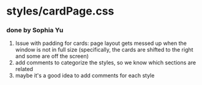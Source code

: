 # styles/cardPage.css

### done by Sophia Yu

1. Issue with padding for cards: page layout gets messed up when the window is not in full size (specifically, the cards are shifted to the right and some are off the screen)
2. add comments to categorize the styles, so we know which sections are related
3. maybe it's a good idea to add comments for each style
